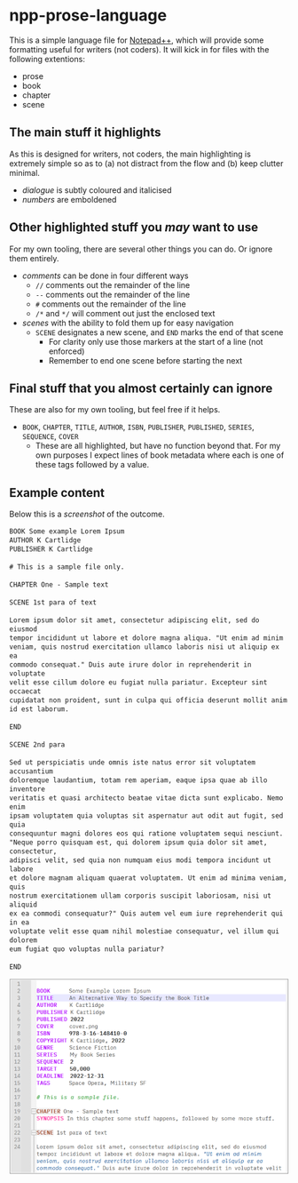 # npp-prose-language

This is a simple language file for [Notepad++](https://notepad-plus-plus.org/), which will provide some formatting useful for writers (not coders).
It will kick in for files with the following extentions:

- prose
- book
- chapter
- scene

## The main stuff it highlights

As this is designed for writers, not coders, the main highlighting is extremely simple so as to (a) not distract from the flow and (b) keep clutter minimal.

- *dialogue* is subtly coloured and italicised
- *numbers* are emboldened

## Other highlighted stuff you *may* want to use

For my own tooling, there are several other things you can do. Or ignore them entirely.

- *comments* can be done in four different ways
  - `//` comments out the remainder of the line
  - `--` comments out the remainder of the line
  - `#` comments out the remainder of the line
  - `/*` and `*/` will comment out just the enclosed text
- *scenes* with the ability to fold them up for easy navigation
  - `SCENE` designates a new scene, and `END` marks the end of that scene
    - For clarity only use those markers at the start of a line (not enforced)
    - Remember to end one scene before starting the next

## Final stuff that you almost certainly can ignore

These are also for my own tooling, but feel free if it helps.

- `BOOK`, `CHAPTER`, `TITLE`, `AUTHOR`, `ISBN`, `PUBLISHER`, `PUBLISHED`, `SERIES`, `SEQUENCE`, `COVER`
  - These are all highlighted, but have no function beyond that. For my own purposes I expect lines of book metadata where each is one of these tags followed by a value.

## Example content

Below this is a *screenshot* of the outcome.

```
BOOK Some example Lorem Ipsum
AUTHOR K Cartlidge
PUBLISHER K Cartlidge

# This is a sample file only.

CHAPTER One - Sample text

SCENE 1st para of text

Lorem ipsum dolor sit amet, consectetur adipiscing elit, sed do eiusmod
tempor incididunt ut labore et dolore magna aliqua. "Ut enim ad minim
veniam, quis nostrud exercitation ullamco laboris nisi ut aliquip ex ea
commodo consequat." Duis aute irure dolor in reprehenderit in voluptate
velit esse cillum dolore eu fugiat nulla pariatur. Excepteur sint occaecat
cupidatat non proident, sunt in culpa qui officia deserunt mollit anim
id est laborum.

END

SCENE 2nd para

Sed ut perspiciatis unde omnis iste natus error sit voluptatem accusantium
doloremque laudantium, totam rem aperiam, eaque ipsa quae ab illo inventore
veritatis et quasi architecto beatae vitae dicta sunt explicabo. Nemo enim
ipsam voluptatem quia voluptas sit aspernatur aut odit aut fugit, sed quia
consequuntur magni dolores eos qui ratione voluptatem sequi nesciunt.
"Neque porro quisquam est, qui dolorem ipsum quia dolor sit amet, consectetur,
adipisci velit, sed quia non numquam eius modi tempora incidunt ut labore
et dolore magnam aliquam quaerat voluptatem. Ut enim ad minima veniam, quis
nostrum exercitationem ullam corporis suscipit laboriosam, nisi ut aliquid
ex ea commodi consequatur?" Quis autem vel eum iure reprehenderit qui in ea
voluptate velit esse quam nihil molestiae consequatur, vel illum qui dolorem
eum fugiat quo voluptas nulla pariatur?

END
```

![screenshot](screenshot.png)
